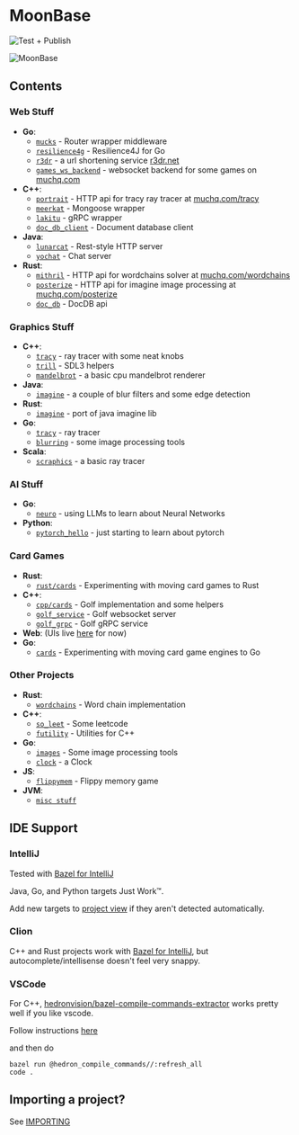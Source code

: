 # MoonBase

![Test + Publish](https://github.com/muchq/MoonBase/actions/workflows/publish.yml/badge.svg)

![MoonBase](static_content/moon.gif)

## Contents
### Web Stuff
- **Go**:
  - [`mucks`](go/mucks) - Router wrapper middleware
  - [`resilience4g`](go/resilience4g) - Resilience4J for Go
  - [`r3dr`](go/r3dr) - a url shortening service [r3dr.net](https://r3dr.net)
  - [`games_ws_backend`](go/games_ws_backend) - websocket backend for some games on [muchq.com](https://muchq.com)
- **C++**:
  - [`portrait`](cpp/portrait/) - HTTP api for tracy ray tracer at [muchq.com/tracy](https://muchq.com/tracy)
  - [`meerkat`](cpp/meerkat/) - Mongoose wrapper
  - [`lakitu`](cpp/lakitu) - gRPC wrapper
  - [`doc_db_client`](cpp/doc_db_client) - Document database client
- **Java**:
  - [`lunarcat`](jvm/src/main/java/com/muchq/lunarcat) - Rest-style HTTP server
  - [`yochat`](jvm/src/main/java/com/muchq/yochat) - Chat server
- **Rust**:
  - [`mithril`](rust/mithril) - HTTP api for wordchains solver at [muchq.com/wordchains](https://muchq.com/wordchains)
  - [`posterize`](rust/posterize) - HTTP api for imagine image processing at [muchq.com/posterize](https://muchq.com/posterize)
  - [`doc_db`](rust/doc_db) - DocDB api

### Graphics Stuff
- **C++**:
    - [`tracy`](cpp/tracy) - ray tracer with some neat knobs
    - [`trill`](cpp/trill) - SDL3 helpers
    - [`mandelbrot`](cpp/mandelbrot) - a basic cpu mandelbrot renderer
- **Java**:
    - [`imagine`](jvm/src/main/java/com/muchq/imagine) - a couple of blur filters and some edge detection
- **Rust**:
    - [`imagine`](rust/imagine) - port of java imagine lib
- **Go**:
    - [`tracy`](go/tracy) - ray tracer
    - [`blurring`](go/images) - some image processing tools
- **Scala**:
  - [`scraphics`](jvm/src/main/scala/com/muchq/scraphics) - a basic ray tracer

### AI Stuff
- **Go**:
  - [`neuro`](go/neuro) - using LLMs to learn about Neural Networks
- **Python**:
  - [`pytorch_hello`](python/pytorch_hello) - just starting to learn about pytorch

### Card Games
- **Rust**:
    - [`rust/cards`](rust/cards) - Experimenting with moving card games to Rust
- **C++**:
    - [`cpp/cards`](cpp/cards) - Golf implementation and some helpers
    - [`golf_service`](cpp/golf_service) - Golf websocket server
    - [`golf_grpc`](cpp/golf_grpc) - Golf gRPC service
- **Web**: (UIs live [here](https://github.com/muchq/muchq.github.io) for now)
- **Go**:
    - [`cards`](go/cards) - Experimenting with moving card game engines to Go

### Other Projects
- **Rust**:
  - [`wordchains`](rust/wordchains) - Word chain implementation
- **C++**:
  - [`so_leet`](cpp/so_leet) - Some leetcode
  - [`futility`](cpp/futility) - Utilities for C++
- **Go**:
  - [`images`](go/images) - Some image processing tools
  - [`clock`](go/clock) - a Clock
- **JS**:
  - [`flippymem`](web/flippymem) - Flippy memory game
- **JVM**:
  - [`misc stuff`](jvm)

## IDE Support
### IntelliJ
Tested with [Bazel for IntelliJ](https://plugins.jetbrains.com/plugin/8609-bazel-for-intellij)

Java, Go, and Python targets Just Work™.

Add new targets to [project view](/.ijwb/.bazelproject) if they aren't detected automatically.

### Clion
C++ and Rust projects work with [Bazel for IntelliJ](https://plugins.jetbrains.com/plugin/8609-bazel-for-intellij), but autocomplete/intellisense doesn't feel very snappy.

### VSCode
For C++, [hedronvision/bazel-compile-commands-extractor](https://github.com/hedronvision/bazel-compile-commands-extractor) works pretty well if you like vscode.

Follow instructions [here](https://github.com/hedronvision/bazel-compile-commands-extractor#vscode)

and then do
```
bazel run @hedron_compile_commands//:refresh_all
code .
```

## Importing a project?
See [IMPORTING](./IMPORTING.md)
